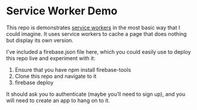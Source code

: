 # Service Worker Demo

This repo is demonstrates [service workers](https://developer.mozilla.org/en-US/docs/Web/API/Service_Worker_API) in the most basic way that I could imagine. It uses service workers to cache a page that does nothing but display its own version.

I've included a firebase.json file here, which you could easily use to deploy this repo live and experiment with it:

1. Ensure that you have npm install firebase-tools
2. Clone this repo and navigate to it
3. firebase deploy

It should ask you to authenticate (maybe you'll need to sign up), and you will need to create an app to hang on to it.



